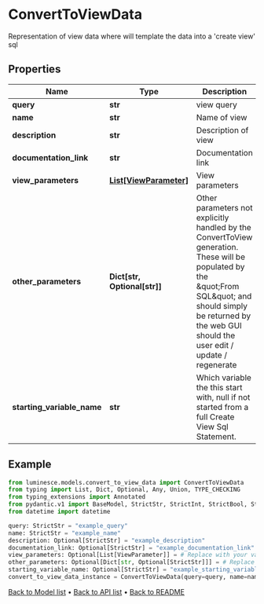 # ConvertToViewData

Representation of view data where will template the data into a 'create view' sql
## Properties
Name | Type | Description | Notes
------------ | ------------- | ------------- | -------------
**query** | **str** | view query | 
**name** | **str** | Name of view | 
**description** | **str** | Description of view | [optional] 
**documentation_link** | **str** | Documentation link | [optional] 
**view_parameters** | [**List[ViewParameter]**](ViewParameter.md) | View parameters | [optional] 
**other_parameters** | **Dict[str, Optional[str]]** | Other parameters not explicitly handled by the ConvertToView generation. These will be populated by the \&quot;From SQL\&quot; and should simply be returned by the web GUI should the user edit / update / regenerate | [optional] 
**starting_variable_name** | **str** | Which variable the this start with, null if not started from a full Create View Sql Statement. | [optional] 
## Example

```python
from luminesce.models.convert_to_view_data import ConvertToViewData
from typing import List, Dict, Optional, Any, Union, TYPE_CHECKING
from typing_extensions import Annotated
from pydantic.v1 import BaseModel, StrictStr, StrictInt, StrictBool, StrictFloat, StrictBytes, Field, validator, ValidationError, conlist, constr
from datetime import datetime

query: StrictStr = "example_query"
name: StrictStr = "example_name"
description: Optional[StrictStr] = "example_description"
documentation_link: Optional[StrictStr] = "example_documentation_link"
view_parameters: Optional[List[ViewParameter]] = # Replace with your value
other_parameters: Optional[Dict[str, Optional[StrictStr]]] = # Replace with your value
starting_variable_name: Optional[StrictStr] = "example_starting_variable_name"
convert_to_view_data_instance = ConvertToViewData(query=query, name=name, description=description, documentation_link=documentation_link, view_parameters=view_parameters, other_parameters=other_parameters, starting_variable_name=starting_variable_name)

```

[Back to Model list](../README.md#documentation-for-models) &#8226; [Back to API list](../README.md#documentation-for-api-endpoints) &#8226; [Back to README](../README.md)

